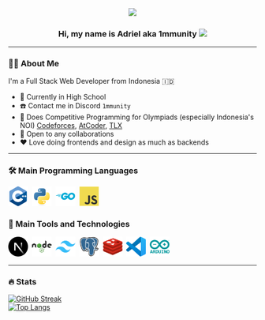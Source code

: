 <div id="header" align="center">
    <img src="https://github.com/adrieljss.png" width="200px" />
<h3>
  Hi, my name is Adriel aka 1mmunity
  <img src="https://media.giphy.com/media/hvRJCLFzcasrR4ia7z/giphy.gif" width="30px"/>
</h3>
</div>

---
### 👨‍💻 About Me
I'm a Full Stack Web Developer from Indonesia 🇮🇩
- 📖 Currently in High School
- ☎️ Contact me in Discord `1mmunity`
- 🥇 Does Competitive Programming for Olympiads (especially Indonesia's NOI) [Codeforces](https://codeforces.com/profile/adrielcp), [AtCoder](https://atcoder.jp/users/adrielcp), [TLX](https://tlx.toki.id/profiles/AdrielJ)
- 🤝 Open to any collaborations
- ❤️ Love doing frontends and design as much as backends

---
### 🛠️ Main Programming Languages
<img src="https://github.com/devicons/devicon/blob/master/icons/cplusplus/cplusplus-original.svg" title="cplusplus" alt="cplusplus" width="40" height="40"/>&nbsp;
<img src="https://github.com/devicons/devicon/blob/master/icons/python/python-original.svg" title="python" alt="python" width="40" height="40"/>&nbsp;
<img src="https://github.com/devicons/devicon/blob/master/icons/go/go-original-wordmark.svg" title="golang" alt="golang" width="40" height="40"/>&nbsp;
<img src="https://github.com/devicons/devicon/blob/master/icons/javascript/javascript-original.svg" title="javascript" alt="javascript" width="40" height="40"/>&nbsp;

### 🧰 Main Tools and Technologies
<img src="https://github.com/devicons/devicon/blob/master/icons/nextjs/nextjs-original.svg" title="nextjs" alt="nextjs" width="40" height="40"/>&nbsp;
<img src="https://github.com/devicons/devicon/blob/master/icons/nodejs/nodejs-original-wordmark.svg" title="nodejs" alt="nodejs" width="40" height="40"/>&nbsp;
<img src="https://github.com/devicons/devicon/blob/master/icons/tailwindcss/tailwindcss-original.svg" title="tailwindcss" alt="tailwindcss" width="40" height="40"/>&nbsp;
<img src="https://github.com/devicons/devicon/blob/master/icons/postgresql/postgresql-original.svg" title="postgresql" alt="postgresql" width="40" height="40"/>&nbsp;
<img src="https://github.com/devicons/devicon/blob/master/icons/redis/redis-original.svg" title="redis" alt="redis" width="40" height="40"/>&nbsp;
<img src="https://github.com/devicons/devicon/blob/master/icons/vscode/vscode-original.svg" title="vscode" alt="vscode" width="40" height="40"/>&nbsp;
<img src="https://github.com/devicons/devicon/blob/master/icons/arduino/arduino-original-wordmark.svg" title="arduino" alt="arduino" width="40" height="40"/>&nbsp;

---
### 🔥 Stats
[![GitHub Streak](https://streak-stats.demolab.com/?user=adrieljss&theme=dark&background=000000)](https://git.io/streak-stats) <br/>
[![Top Langs](https://github-readme-stats.vercel.app/api/top-langs/?username=adrieljss&layout=compact&theme=vision-friendly-dark)](https://github.com/anuraghazra/github-readme-stats)
